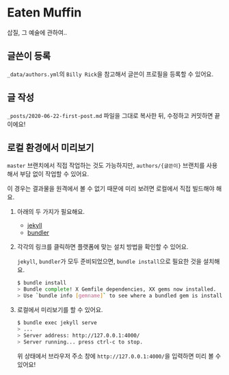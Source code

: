 # Eaten Muffin

삽질, 그 예술에 관하여..

## 글쓴이 등록

`_data/authors.yml`의 `Billy Rick`을 참고해서 글쓴이 프로필을 등록할 수 있어요.

## 글 작성

`_posts/2020-06-22-first-post.md` 파일을 그대로 복사한 뒤, 수정하고 커밋하면 끝이에요!

## 로컬 환경에서 미리보기

`master` 브랜치에서 직접 작업하는 것도 가능하지만, `authors/{글쓴이}` 브랜치를 사용해서 부담 없이 작업할 수 있어요.

이 경우는 결과물을 원격에서 볼 수 없기 때문에 미리 보려면 로컬에서 직접 빌드해야 해요. 

1. 아래의 두 가지가 필요해요.

    - [jekyll](https://jekyllrb.com/docs/installation/)
    - [bundler](https://bundler.io/)

2. 각각의 링크를 클릭하면 플랫폼에 맞는 설치 방법을 확인할 수 있어요.
   
    `jekyll`, `bundler`가 모두 준비되었으면, `bundle install`으로 필요한 것을 설치해요.

    ```bash
    $ bundle install
    > Bundle complete! X Gemfile dependencies, XX gems now installed.
    > Use `bundle info [gemname]` to see where a bundled gem is installed.
    ```

3. 로컬에서 미리보기를 할 수 있어요.

    ```bash
    $ bundle exec jekyll serve
    > ...
    > Server address: http://127.0.0.1:4000/
    > Server running... press ctrl-c to stop.
    ```

    위 상태에서 브라우저 주소 창에 `http://127.0.0.1:4000/`을 입력하면 미리 볼 수 있어요!
